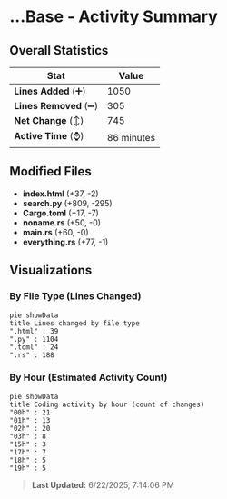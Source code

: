 # ...Base - Activity Summary 

## Overall Statistics

| Stat                   | Value                                                             |
| ---------------------- | ----------------------------------------------------------------- |
| **Lines Added** (➕)   | 1050                                          |
| **Lines Removed** (➖) | 305                                        |
| **Net Change** (↕)    | 745                |
| **Active Time** (⌚)   | 86 minutes |


## Modified Files
- **index.html** (+37, -2)
- **search.py** (+809, -295)
- **Cargo.toml** (+17, -7)
- **noname.rs** (+50, -0)
- **main.rs** (+60, -0)
- **everything.rs** (+77, -1)

## Visualizations

### By File Type (Lines Changed)

```mermaid
pie showData
title Lines changed by file type
".html" : 39
".py" : 1104
".toml" : 24
".rs" : 188
```

### By Hour (Estimated Activity Count)

```mermaid
pie showData
title Coding activity by hour (count of changes)
"00h" : 21
"01h" : 13
"02h" : 20
"03h" : 8
"15h" : 3
"17h" : 7
"18h" : 5
"19h" : 5
```


> **Last Updated:** 6/22/2025, 7:14:06 PM